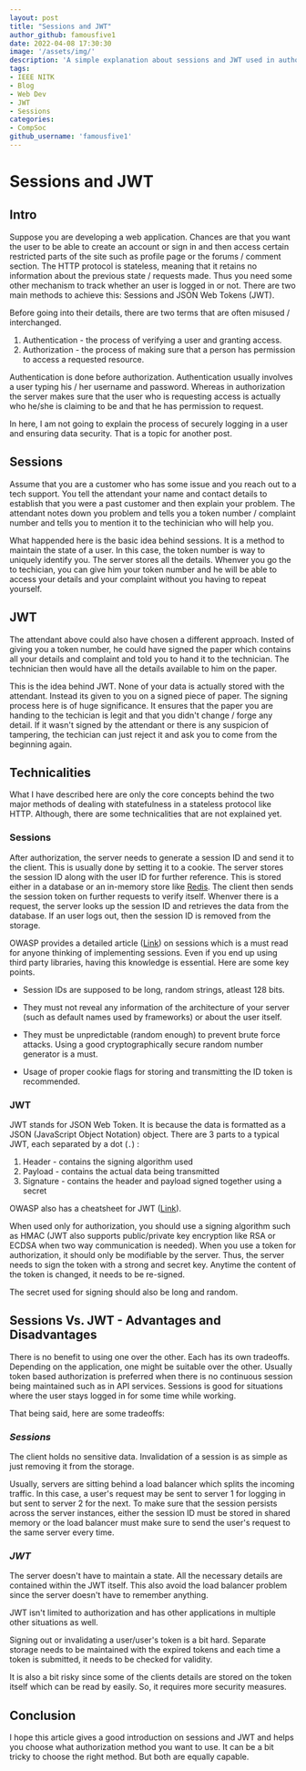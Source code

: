 ```yaml
---
layout: post
title: "Sessions and JWT"
author_github: famousfive1
date: 2022-04-08 17:30:30
image: '/assets/img/'
description: 'A simple explanation about sessions and JWT used in authorization'
tags:
- IEEE NITK
- Blog
- Web Dev
- JWT
- Sessions
categories:
- CompSoc
github_username: 'famousfive1'
---
```


# __Sessions and JWT__

## __Intro__

Suppose you are developing a web application. Chances are that you want the user to be able to create an account or sign in and then access certain restricted parts of the site such as profile page or the forums / comment section. The HTTP protocol is stateless, meaning that it retains no information about the previous state / requests made. Thus you need some other mechanism to track whether an user is logged in or not. There are two main methods to achieve this: Sessions and JSON Web Tokens (JWT).

Before going into their details, there are two terms that are often misused / interchanged.
1. Authentication - the process of verifying a user and granting access.
2. Authorization - the process of making sure that a person has permission to access a requested resource.

Authentication is done before authorization. Authentication usually involves a user typing his / her username and password. Whereas in authorization the server makes sure that the user who is requesting access is actually who he/she is claiming to be and that he has permission to request.

In here, I am not going to explain the process of securely logging in a user and ensuring data security. That is a topic for another post.

## __Sessions__

Assume that you are a customer who has some issue and you reach out to a tech support. You tell the attendant your name and contact details to establish that you were a past customer and then explain your problem. The attendant notes down you problem and tells you a token number / complaint number and tells you to mention it to the techinician who will help you.

What happended here is the basic idea behind sessions. It is a method to maintain the state of a user. In this case, the token number is way to uniquely identify you. The server stores all the details. Whenver you go the to techician, you can give him your token number and he will be able to access your details and your complaint without you having to repeat yourself.

## __JWT__

The attendant above could also have chosen a different approach. Insted of giving you a token number, he could have signed the paper which contains all your details and complaint and told you to hand it to the technician. The technician then would have all the details available to him on the paper.

This is the idea behind JWT. None of your data is actually stored with the attendant. Instead its given to you on a signed piece of paper. The signing process here is of huge significance. It ensures that the paper you are handing to the techician is legit and that you didn't change / forge any detail. If it wasn't signed by the attendant or there is any suspicion of tampering, the techician can just reject it and ask you to come from the beginning again.

## __Technicalities__

What I have described here are only the core concepts behind the two major methods of dealing with statefulness in a stateless protocol like HTTP. Although, there are some technicalities that are not explained yet.

### __Sessions__

After authorization, the server needs to generate a session ID and send it to the client. This is usually done by setting it to a cookie. The server stores the session ID along with the user ID for further reference. This is stored either in a database or an in-memory store like [Redis](https://redis.io/). The client then sends the session token on further requests to verify itself. Whenver there is a request, the server looks up the session ID and retrieves the data from the database. If an user logs out, then the session ID is removed from the storage.


OWASP provides a detailed article ([Link](https://cheatsheetseries.owasp.org/cheatsheets/Session_Management_Cheat_Sheet.html)) on sessions which is a must read for anyone thinking of implementing sessions. Even if you end up using third party libraries, having this knowledge is essential. Here are some key points.

- Session IDs are supposed to be long, random strings, atleast 128 bits.

- They must not reveal any information of the architecture of your server (such as default names used by frameworks) or about the user itself.

- They must be unpredictable (random enough) to prevent brute force attacks. Using a good cryptographically secure random number generator is a must.

- Usage of proper cookie flags for storing and transmitting the ID token is recommended.


### __JWT__

JWT stands for JSON Web Token. It is because the data is formatted as a JSON (JavaScript Object Notation) object. There are 3 parts to a typical JWT, each separated by a dot (`.`) :

1. Header - contains the signing algorithm used
2. Payload - contains the actual data being transmitted
3. Signature - contains the header and payload signed together using a secret

OWASP also has a cheatsheet for JWT ([Link](https://cheatsheetseries.owasp.org/cheatsheets/JSON_Web_Token_for_Java_Cheat_Sheet.html)). 

When used only for authorization, you should use a signing algorithm such as HMAC (JWT also supports public/private key encryption like RSA or ECDSA when two way communication is needed). When you use a token for authorization, it should only be modifiable by the server. Thus, the server needs to sign the token with a strong and secret key. Anytime the content of the token is changed, it needs to be re-signed.

The secret used for signing should also be long and random. 


## __Sessions Vs. JWT - Advantages and Disadvantages__

There is no benefit to using one over the other. Each has its own tradeoffs. Depending on the application, one might be suitable over the other. Usually token based authorization is preferred when there is no continuous session being maintained such as in API services. Sessions is good for situations where the user stays logged in for some time while working.

That being said, here are some tradeoffs:

### _Sessions_

The client holds no sensitive data. Invalidation of a session is as simple as just removing it from the storage. 

Usually, servers are sitting behind a load balancer which splits the incoming traffic. In this case, a user's request may be sent to server 1 for logging in but sent to server 2 for the next. To make sure that the session persists across the server instances, either the session ID must be stored in shared memory or the load balancer must make sure to send the user's request to the same server every time.


### _JWT_

The server doesn't have to maintain a state. All the necessary details are contained within the JWT itself. This also avoid the load balancer problem since the server doesn't have to remember anything.

JWT isn't limited to authorization and has other applications in multiple other situations as well.

Signing out or invalidating a user/user's token is a bit hard. Separate storage needs to be maintained with the expired tokens and each time a token is submitted, it needs to be checked for validity.

It is also a bit risky since some of the clients details are stored on the token itself which can be read by easily. So, it requires more security measures.


## __Conclusion__

I hope this article gives a good introduction on sessions and JWT and helps you choose what authorization method you want to use. It can be a bit tricky to choose the right method. But both are equally capable.


